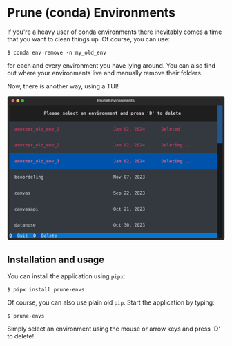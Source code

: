 # Prune (conda) Environments

If you're a heavy user of conda environments there inevitably comes a time that you want to clean things up. Of course, you can use:
```
$ conda env remove -n my_old_env
```
for each and every environment you have lying around. You can also find out where your environments live and manually remove their folders.

Now, there is another way, using a TUI! 

![Screenshot of the terminal user interface](https://raw.githubusercontent.com/davidfokkema/prune-envs/main/pruneenvironments_screenshot.svg)


## Installation and usage

You can install the application using `pipx`:
```
$ pipx install prune-envs
```
Of course, you can also use plain old `pip`. Start the application by typing:
```
$ prune-envs
```
Simply select an environment using the mouse or arrow keys and press 'D' to delete!
